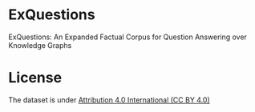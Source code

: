 # ExQuestions
ExQuestions: An Expanded Factual Corpus for Question Answering over Knowledge Graphs

# License

The dataset is under [Attribution 4.0 International (CC BY 4.0)](#LICENSE)
